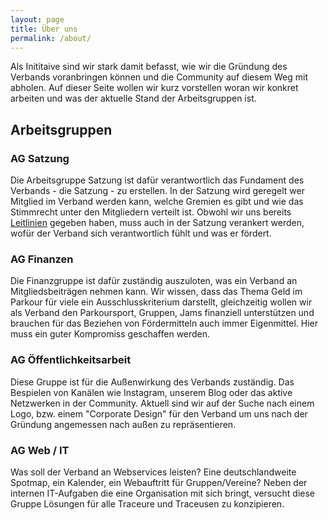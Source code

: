 ```yaml
---
layout: page
title: Über uns
permalink: /about/
---
```


Als Inititaive sind wir stark damit befasst, wie wir die Gründung des Verbands voranbringen können und die Community auf diesem Weg mit abholen. Auf dieser Seite wollen wir kurz vorstellen woran wir konkret arbeiten und was der aktuelle Stand der Arbeitsgruppen ist.

## Arbeitsgruppen

### AG Satzung

Die Arbeitsgruppe Satzung ist dafür verantwortlich das Fundament des Verbands - die Satzung - zu erstellen. In der Satzung wird geregelt wer Mitglied im Verband werden kann, welche Gremien es gibt und wie das Stimmrecht unter den Mitgliedern verteilt ist. Obwohl wir uns bereits [Leitlinien](/leitlinien) gegeben haben, muss auch in der Satzung verankert werden, wofür der Verband sich verantwortlich fühlt und was er fördert.

### AG Finanzen

Die Finanzgruppe ist dafür zuständig auszuloten, was ein Verband an Mitgliedsbeiträgen nehmen kann. Wir wissen, dass das Thema Geld im Parkour für viele ein Ausschlusskriterium darstellt, gleichzeitig wollen wir als Verband den Parkoursport, Gruppen, Jams finanziell unterstützen und brauchen für das Beziehen von Fördermitteln auch immer Eigenmittel. Hier muss ein guter Kompromiss geschaffen werden.

### AG Öffentlichkeitsarbeit

Diese Gruppe ist für die Außenwirkung des Verbands zuständig. Das Bespielen von Kanälen wie Instagram, unserem Blog oder das aktive Netzwerken in der Community.
Aktuell sind wir auf der Suche nach einem Logo, bzw. einem "Corporate Design" für den Verband um uns nach der Gründung angemessen nach außen zu repräsentieren.

### AG Web / IT

Was soll der Verband an Webservices leisten? Eine deutschlandweite Spotmap, ein Kalender, ein Webauftritt für Gruppen/Vereine? Neben der internen IT-Aufgaben die eine Organisation mit sich bringt, versucht diese Gruppe Lösungen für alle Traceure und Traceusen zu konzipieren.
